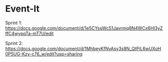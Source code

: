 # Event-It


Sprint 1: https://docs.google.com/document/d/1e5CYssWcS1Javrmq8N4WCx6Hl3yZffC4wypqTa-mT7U/edit

Sprint 2: https://docs.google.com/document/d/1MhbeyKfNyAsy3s8N_QtPiL6wUXoH0P5UG-Kzy-c76_w/edit?usp=sharing
